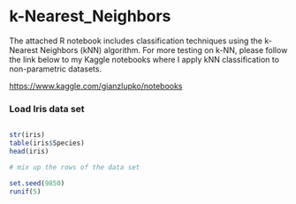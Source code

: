 # k-Nearest_Neighbors

The attached R notebook includes classification techniques using the k-Nearest Neighbors (kNN) algorithm. For more testing on k-NN, please follow the link below to my Kaggle notebooks where I apply kNN classification to non-parametric datasets. 

https://www.kaggle.com/gianzlupko/notebooks

### Load Iris data set 
```r data(iris)

str(iris) 
table(iris$Species) 
head(iris) 

# mix up the rows of the data set 

set.seed(9850)
runif(5)
```
